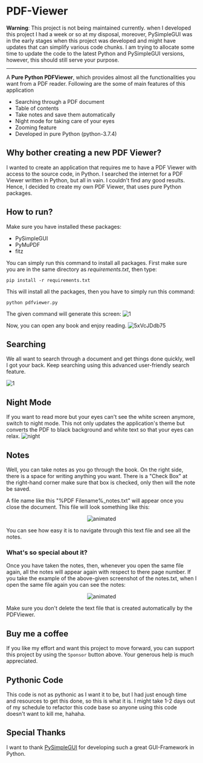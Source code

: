 # PDF-Viewer
**Warning**: This project is not being maintained currently. when I developed this project I had a week or so at my disposal, moreover, PySimpleGUI was in the early stages when this project was developed and might have updates that can simplify various code chunks. I am trying to allocate some time to update the code to the latest Python and PySimpleGUI versions, however, this should still serve your purpose.
<hr style="hieght: 0.05em">
A <b>Pure Python PDFViewer</b>, which provides almost all the functionalities you want from a PDF reader. Following are the some of main features of this application

- Searching through a PDF document
- Table of contents
- Take notes and save them automatically
- Night mode for taking care of your eyes
- Zooming feature
- Developed in pure Python (python-3.7.4)

## Why bother creating a new PDF Viewer?
I wanted to create an application that requires me to have a PDF Viewer with access to the source code, in Python. I searched the internet for a PDF Viewer written in Python, but all in vain. I couldn't find any good results.
Hence, I decided to create my own PDF Viewer, that uses pure Python packages.

## How to run?
Make sure you have installed these packages:

- PySimpleGUI
- PyMuPDF
- fitz

You can simply run this command to install all packages. First make sure you are in the same directory as *requirements.txt*, then type:

`pip install -r requirements.txt`

This will install all the packages, then you have to simply run this command:

`python pdfviewer.py`

The given command will generate this screen:
![1](https://user-images.githubusercontent.com/49767636/101292187-c08cbf80-382f-11eb-9f8b-65e32dab0a48.jpg)

Now, you can open any book and enjoy reading.
![5xVcJDdb75](https://user-images.githubusercontent.com/49767636/101292582-3abe4380-3832-11eb-86e5-0f85c80c4c72.gif)

## Searching
We all want to search through a document and get things done quickly, well I got your back. Keep searching using this advanced user-friendly search feature.

![1](https://user-images.githubusercontent.com/49767636/101292458-5ffe8200-3831-11eb-8873-71056c39d2e0.gif)

## Night Mode
If you want to read more but your eyes can't see the white screen anymore, switch to night mode. This not only updates the application's theme  but converts the PDF to black background and white text so that your eyes can relax.
![night](https://user-images.githubusercontent.com/49767636/101292512-b966b100-3831-11eb-8ed5-8ab291b6b645.jpg)

## Notes
Well, you can take notes as you go through the book. On the right side, there is a space for writing anything you want. There is a "Check Box" at the right-hand corner make sure that box is checked, only then will the note be saved.

A file name like this "%PDF Filename%_notes.txt" will appear once you close the document. This file will look something like this:
<p align="center">
  <img src="https://user-images.githubusercontent.com/49767636/101292682-e10a4900-3832-11eb-9b54-c63708c7c1d6.jpg" alt="animated" />
</p>

You can see how easy it is to navigate through this text file and see all the notes.

### What's so special about it?
Once you have taken the notes, then, whenever you open the same file again, all the notes will appear again with respect to there page number. If you take the example of the above-given screenshot of the notes.txt, when I open the same file again you can see the notes:
<p align="center">
  <img src="https://user-images.githubusercontent.com/49767636/101292715-0d25ca00-3833-11eb-815c-1d4f73cd271f.jpg" alt="animated" />
</p>

Make sure you don't delete the text file that is created automatically by the PDFViewer.

## Buy me a coffee
If you like my effort and want this project to move forward, you can support this project by using the `Sponsor` button above. Your generous help is much appreciated.

## Pythonic Code
This code is not as pythonic as I want it to be, but I had just enough time and resources to get this done, so this is what it is. I might take 1-2 days out of my schedule to refactor this code base so anyone using this code doesn't want to kill me, hahaha.

## Special Thanks
I want to thank [PySimpleGUI](https://github.com/PySimpleGUI/PySimpleGUI) for developing such a great GUI-Framework in Python.
